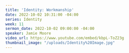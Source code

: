 ```yaml
---
title: 'Identity: Workmanship'
date: 2022-10-02 10:31:00 -04:00
series: Identity
week: 11
sermon_date: 2022-10-02 09:00:00 -04:00
speaker: Jamie Moore
video_url: https://www.youtube.com/embed/kbpL-ToZ23g
thumbnail_image: "/uploads/Identity%20Image.jpg"
---
```


